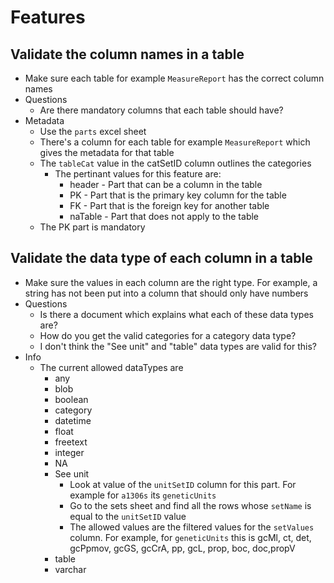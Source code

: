 # Features

## Validate the column names in a table

* Make sure each table for example `MeasureReport` has the correct column names
* Questions
    * Are there mandatory columns that each table should have?
* Metadata
    * Use the `parts` excel sheet
    * There's a column for each table for example `MeasureReport` which gives the metadata for that table
    * The `tableCat` value in the catSetID column outlines the categories
        * The pertinant values for this feature are:
            * header - Part that can be a column in the table
            * PK - Part that is the primary key column for the table
            * FK - Part that is the foreign key for another table
            * naTable - Part that does not apply to the table
    * The PK part is mandatory

## Validate the data type of each column in a table

* Make sure the values in each column are the right type. For example, a string has not been put into a column that should only have numbers
* Questions
    * Is there a document which explains what each of these data types are?
    * How do you get the valid categories for a category data type?
    * I don't think the "See unit" and "table" data types are valid for this?
* Info
    * The current allowed dataTypes are
        * any
        * blob
        * boolean
        * category
        * datetime
        * float
        * freetext
        * integer
        * NA
        * See unit
            * Look at value of the `unitSetID` column for this part. For example for `a1306s` its `geneticUnits`
            * Go to the sets sheet and find all the rows whose `setName` is equal to the `unitSetID` value
            * The allowed values are the filtered values for the `setValues` column. For example, for `geneticUnits` this is gcMl, ct, det, gcPpmov, gcGS, gcCrA, pp, gcL, prop, boc, doc,propV
        * table
        * varchar